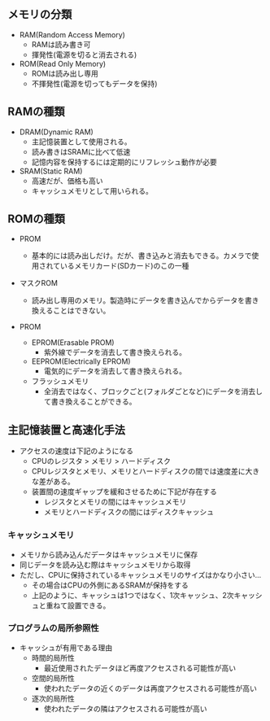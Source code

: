 ## メモリの分類
- RAM(Random Access Memory)
  - RAMは読み書き可
  - 揮発性(電源を切ると消去される)
- ROM(Read Only Memory)
  - ROMは読み出し専用
  - 不揮発性(電源を切ってもデータを保持)

## RAMの種類
- DRAM(Dynamic RAM)
  - 主記憶装置として使用される。
  - 読み書きはSRAMに比べて低速
  - 記憶内容を保持するには定期的にリフレッシュ動作が必要
- SRAM(Static RAM)
  - 高速だが、価格も高い
  - キャッシュメモリとして用いられる。

## ROMの種類
- PROM
  - 基本的には読み出しだけ。だが、書き込みと消去もできる。カメラで使用されているメモリカード(SDカード)のこの一種

- マスクROM
  - 読み出し専用のメモリ。製造時にデータを書き込んでからデータを書き換えることはできない。
- PROM
  - EPROM(Erasable PROM)
    - 紫外線でデータを消去して書き換えられる。
  - EEPROM(Electrically EPROM)
    - 電気的にデータを消去して書き換えられる。
  - フラッシュメモリ
    - 全消去ではなく、ブロックごと(フォルダごとなど)にデータを消去して書き換えることができる。

## 主記憶装置と高速化手法
- アクセスの速度は下記のようになる
  - CPUのレジスタ > メモリ > ハードディスク
  - CPUレジスタとメモリ、メモリとハードディスクの間では速度差に大きな差がある。
  - 装置間の速度ギャップを緩和させるために下記が存在する
    - レジスタとメモリの間にはキャッシュメモリ
    - メモリとハードディスクの間にはディスクキャッシュ

### キャッシュメモリ
- メモリから読み込んだデータはキャッシュメモリに保存
- 同じデータを読み込む際はキャッシュメモリから取得
- ただし、CPUに保持されているキャッシュメモリのサイズはかなり小さい...
  - その場合はCPUの外側にあるSRAMが保持をする
  - 上記のように、キャッシュは1つではなく、1次キャッシュ、2次キャッシュと重ねて設置できる。

### プログラムの局所参照性
- キャッシュが有用である理由
  - 時間的局所性
    - 最近使用されたデータほど再度アクセスされる可能性が高い
  - 空間的局所性
    - 使われたデータの近くのデータは再度アクセスされる可能性が高い
  - 逐次的局所性
    - 使われたデータの隣はアクセスされる可能性が高い
